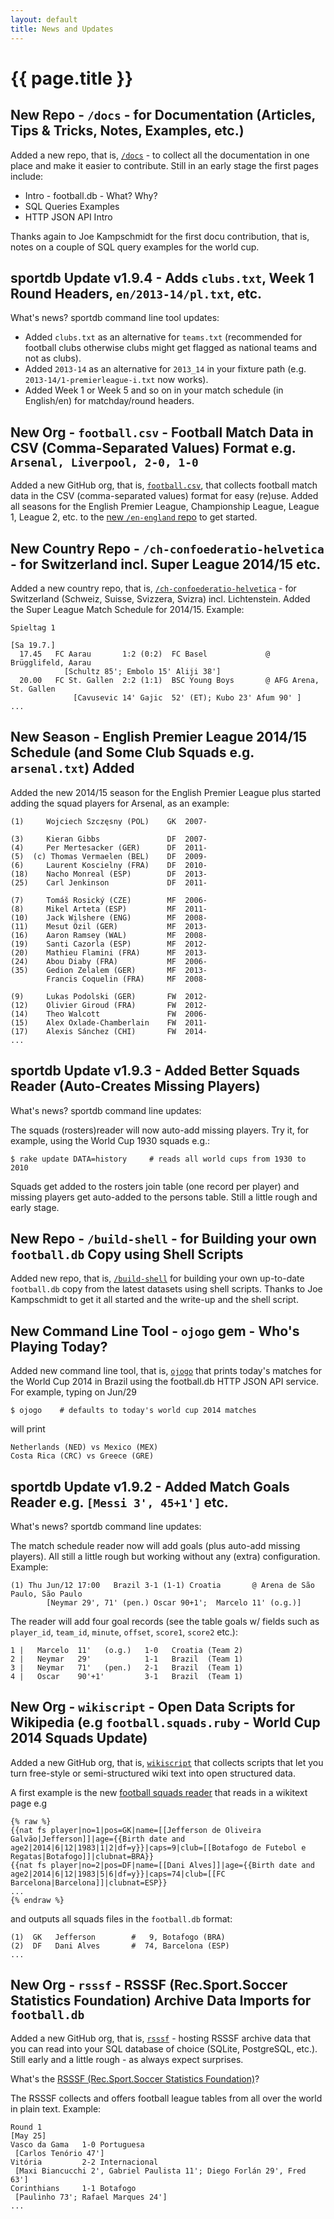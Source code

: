 ```yaml
---
layout: default
title: News and Updates
---
```


# {{ page.title }}


## New Repo - `/docs` - for Documentation (Articles, Tips & Tricks, Notes, Examples, etc.)

Added a new repo, that is, [`/docs`](https://github.com/openfootball/docs) - to collect 
all the documentation in one place and make it easier to contribute.
Still in an early stage the first pages include:

- Intro - football.db - What? Why? 
- SQL Queries Examples 
- HTTP JSON API Intro 

Thanks again to Joe Kampschmidt for the first docu contribution,
that is, notes on a couple of SQL query examples for the world cup.


## sportdb Update v1.9.4 - Adds `clubs.txt`, Week 1 Round Headers, `en/2013-14/pl.txt`, etc.

What's news? sportdb command line tool updates:

- Added `clubs.txt` as an alternative for `teams.txt` (recommended for football clubs
    otherwise clubs might get flagged as national teams and not as clubs). 
- Added `2013-14` as an alternative for `2013_14` in your 
    fixture path (e.g. `2013-14/1-premierleague-i.txt` now works).
- Added Week 1 or Week 5 and so on in your match schedule (in 
    English/en) for matchday/round headers. 


## New Org - `football.csv` - Football Match Data in CSV (Comma-Separated Values) Format e.g. `Arsenal, Liverpool, 2-0, 1-0`

Added a new GitHub org, that is, [`football.csv`](https://github.com/footballcsv),
that collects football match data in the CSV (comma-separated  values) format for easy (re)use.
Added all seasons for the English Premier League, Championship League, League 1, League 2, etc.
to the [new `/en-england` repo](https://github.com/footballcsv/en-england) to get started.



## New Country Repo - `/ch-confoederatio-helvetica` - for Switzerland incl. Super League 2014/15 etc.

Added a new country repo, that is, [`/ch-confoederatio-helvetica`](https://github.com/openfootball/ch-confoederatio-helvetica) -
for Switzerland (Schweiz, Suisse, Svizzera, Svizra) incl. Lichtenstein.
Added the Super League Match Schedule for 2014/15. Example: 

~~~
Spieltag 1 

[Sa 19.7.] 
  17.45   FC Aarau       1:2 (0:2)  FC Basel             @ Brügglifeld, Aarau
            [Schultz 85'; Embolo 15' Aliji 38'] 
  20.00   FC St. Gallen  2:2 (1:1)  BSC Young Boys       @ AFG Arena, St. Gallen
              [Cavusevic 14' Gajic  52' (ET); Kubo 23' Afum 90' ] 
...
~~~


## New Season - English Premier League 2014/15 Schedule (and Some Club Squads e.g. `arsenal.txt`) Added

Added the new 2014/15 season for the English Premier League plus
started adding the squad players for Arsenal, as an example: 

~~~
(1)     Wojciech Szczęsny (POL)    GK  2007-

(3)     Kieran Gibbs               DF  2007-
(4)     Per Mertesacker (GER)      DF  2011-
(5)  (c) Thomas Vermaelen (BEL)    DF  2009-
(6)     Laurent Koscielny (FRA)    DF  2010- 
(18)    Nacho Monreal (ESP)        DF  2013- 
(25)    Carl Jenkinson             DF  2011- 

(7)     Tomáš Rosický (CZE)        MF  2006-  
(8)     Mikel Arteta (ESP)         MF  2011-
(10)    Jack Wilshere (ENG)        MF  2008-
(11)    Mesut Özil (GER)           MF  2013-
(16)    Aaron Ramsey (WAL)         MF  2008-
(19)    Santi Cazorla (ESP)        MF  2012-
(20)    Mathieu Flamini (FRA)      MF  2013-
(24)    Abou Diaby (FRA)           MF  2006-
(35)    Gedion Zelalem (GER)       MF  2013-
        Francis Coquelin (FRA)     MF  2008-

(9)     Lukas Podolski (GER)       FW  2012-
(12)    Olivier Giroud (FRA)       FW  2012-
(14)    Theo Walcott               FW  2006-
(15)    Alex Oxlade-Chamberlain    FW  2011-
(17)    Alexis Sánchez (CHI)       FW  2014-
...
~~~


## sportdb Update v1.9.3 - Added Better Squads Reader (Auto-Creates Missing Players)

What's news? sportdb command line updates: 

The squads (rosters)reader will now auto-add missing players.
Try it, for example, using the World Cup 1930 squads e.g.:

~~~
$ rake update DATA=history     # reads all world cups from 1930 to 2010 
~~~

Squads get added to the rosters join table (one record per player) 
and missing players get auto-added to the persons table. Still a little rough and early stage.



## New Repo - `/build-shell` - for Building your own `football.db` Copy using Shell Scripts

Added new repo, that is, [`/build-shell`](https://github.com/openfootball/build-shell) for
building your own up-to-date `football.db` copy from the latest datasets using shell scripts.
Thanks to Joe Kampschmidt to get it all started and the write-up and the shell script.



## New Command Line Tool - `ojogo` gem - Who's Playing Today?

Added new command line tool, that is, [`ojogo`](https://github.com/sportdb/ojogo.ruby)
that prints today's matches for the World Cup 2014 in Brazil
using the football.db HTTP JSON API service. For example, typing on Jun/29 

~~~
$ ojogo    # defaults to today's world cup 2014 matches 
~~~

will print 

~~~
Netherlands (NED) vs Mexico (MEX) 
Costa Rica (CRC) vs Greece (GRE) 
~~~


## sportdb Update v1.9.2 - Added Match Goals Reader e.g. `[Messi 3', 45+1']` etc.

What's news? sportdb command line updates: 

The match schedule reader now will add goals (plus auto-add missing 
players). All still a little rough but working without any (extra) configuration. Example: 

~~~
(1) Thu Jun/12 17:00   Brazil 3-1 (1-1) Croatia       @ Arena de São Paulo, São Paulo
        [Neymar 29', 71' (pen.) Oscar 90+1';  Marcelo 11' (o.g.)] 
~~~

The reader will add four goal records (see the table goals w/ fields such as 
`player_id`, `team_id`, `minute`, `offset`, `score1`, `score2` etc.): 

~~~
1 |   Marcelo  11'   (o.g.)   1-0   Croatia (Team 2) 
2 |   Neymar   29'            1-1   Brazil  (Team 1) 
3 |   Neymar   71'   (pen.)   2-1   Brazil  (Team 1) 
4 |   Oscar    90'+1'         3-1   Brazil  (Team 1)
~~~


## New Org - `wikiscript` - Open Data Scripts for Wikipedia (e.g `football.squads.ruby` - World Cup 2014 Squads Update)

Added a new GitHub org, that is, [`wikiscript`](https://github.com/wikiscript)
that collects scripts that let you turn free-style or semi-structured 
wiki text into open structured data. 

A first example is the new [football squads reader](https://github.com/wikiscript/football.squads.ruby)
that reads in a wikitext page e.g 

~~~
{% raw %}
{{nat fs player|no=1|pos=GK|name=[[Jefferson de Oliveira 
Galvão|Jefferson]]|age={{Birth date and 
age2|2014|6|12|1983|1|2|df=y}}|caps=9|club=[[Botafogo de Futebol e 
Regatas|Botafogo]]|clubnat=BRA}} 
{{nat fs player|no=2|pos=DF|name=[[Dani Alves]]|age={{Birth date and 
age2|2014|6|12|1983|5|6|df=y}}|caps=74|club=[[FC 
Barcelona|Barcelona]]|clubnat=ESP}} 
...
{% endraw %}
~~~

and outputs all squads files in the `football.db` format:

~~~
(1)  GK   Jefferson        #   9, Botafogo (BRA)
(2)  DF   Dani Alves       #  74, Barcelona (ESP)
... 
~~~


## New Org - `rsssf` -  RSSSF (Rec.Sport.Soccer Statistics Foundation) Archive Data Imports for `football.db`

Added a new GitHub org, that is, [`rsssf`](https://github.com/rsssf) - hosting
RSSSF archive data that you can read into your SQL database of choice (SQLite, PostgreSQL, etc.).
Still early and a little rough - as always expect surprises. 

What's the [RSSSF (Rec.Sport.Soccer Statistics Foundation)](http://www.rsssf.com)?

The RSSSF collects and offers football league tables from all over the world in plain text. Example: 

~~~
Round 1
[May 25]
Vasco da Gama   1-0 Portuguesa
 [Carlos Tenório 47']
Vitória         2-2 Internacional
 [Maxi Biancucchi 2', Gabriel Paulista 11'; Diego Forlán 29', Fred 63']
Corinthians     1-1 Botafogo
 [Paulinho 73'; Rafael Marques 24']
... 
~~~

